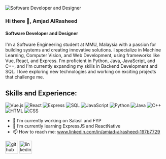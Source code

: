 ![Software Developer and Designer](https://media.licdn.com/dms/image/v2/D4E16AQH7F9xEvMGE8w/profile-displaybackgroundimage-shrink_350_1400/profile-displaybackgroundimage-shrink_350_1400/0/1721884976753?e=1733961600&v=beta&t=KGzuvHuY9M8eGtQC7aFEFRpN6Ao_zHt-LCHbSpZ3I0c)

### Hi there 👋, Amjad AlRasheed
#### Software Developer and Designer
I'm a Software Engineering student at MMU, Malaysia with a passion for building systems and creating innovative solutions. I specialize in Machine Learning, Computer Vision, and Web Development, using frameworks like Vue, React, and Express. I'm proficient in Python, Java, JavaScript, and C++, and I'm currently expanding my skills in Backend Development and SQL. I love exploring new technologies and working on exciting projects that challenge me.

## Skills and Experience: 
![Vue.js](https://img.shields.io/badge/-Vue.js-4FC08D?logo=vue.js&logoColor=white&style=flat)
![React](https://img.shields.io/badge/-React-61DAFB?logo=react&logoColor=white&style=flat)
![Express](https://img.shields.io/badge/-Express-000000?logo=express&logoColor=white&style=flat)
![SQL](https://img.shields.io/badge/-SQL-4479A1?logo=mysql&logoColor=white&style=flat)
![JavaScript](https://img.shields.io/badge/-JavaScript-F7DF1E?logo=javascript&logoColor=black&style=flat)
![Python](https://img.shields.io/badge/-Python-3776AB?logo=python&logoColor=white&style=flat)
![Java](https://img.shields.io/badge/-Java-007396?logo=java&logoColor=white&style=flat)
![C++](https://img.shields.io/badge/-C++-00599C?logo=c%2B%2B&logoColor=white&style=flat)
![HTML](https://img.shields.io/badge/-HTML5-E34F26?logo=html5&logoColor=white&style=flat)
![CSS](https://img.shields.io/badge/-CSS3-1572B6?logo=css3&logoColor=white&style=flat)

- 🔭 I’m currently working on Salasil and FYP 
- 🌱 I’m currently learning ExpressJS and ReactNative 
- 📫 How to reach me: www.linkedin.com/in/amjad-alrasheed-197b7729 


[<img src='https://cdn.jsdelivr.net/npm/simple-icons@3.0.1/icons/github.svg' alt='github' height='40'>](https://github.com/devAmjad4590)  [<img src='https://cdn.jsdelivr.net/npm/simple-icons@3.0.1/icons/linkedin.svg' alt='linkedin' height='40'>](https://www.linkedin.com/in/amjadalrasheed/)  

